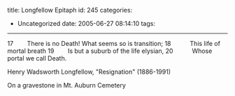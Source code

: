 title: Longfellow Epitaph
id: 245
categories:
  - Uncategorized
date: 2005-06-27 08:14:10
tags:
---

17&nbsp;&nbsp;&nbsp;&nbsp;&nbsp;&nbsp;&nbsp; 		There is no Death! What seems so is transition; 
 18&nbsp;&nbsp;&nbsp;&nbsp;&nbsp;&nbsp;&nbsp; 		&nbsp;&nbsp;&nbsp;This life of mortal breath 
 19&nbsp;&nbsp;&nbsp;&nbsp;&nbsp;&nbsp;&nbsp; 		Is but a suburb of the life elysian, 
 20&nbsp;&nbsp;&nbsp;&nbsp;&nbsp;&nbsp;&nbsp; 		&nbsp;&nbsp;&nbsp;Whose portal we call Death. 

Henry Wadsworth Longfellow, &quot;Resignation&quot; (1886-1991)

On a gravestone in Mt. Auburn Cemetery&nbsp;

&nbsp;
